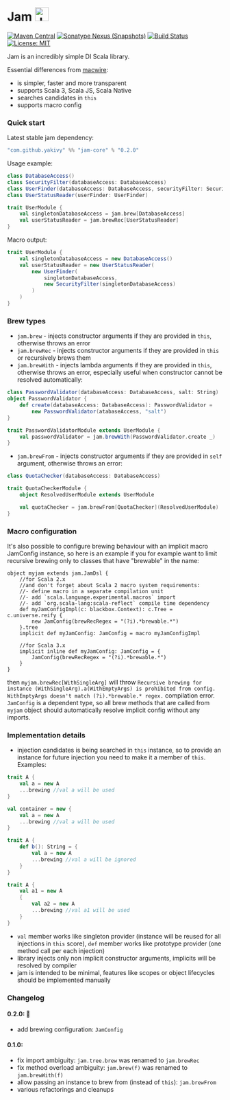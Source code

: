 # Jam <img src="https://www.svgrepo.com/show/128194/jam.svg" height="32px" alt="Jam" />
[![Maven Central](https://img.shields.io/maven-central/v/com.github.yakivy/jam-core_2.13.svg)](https://search.maven.org/search?q=g:com.github.yakivy%20jam)
[![Sonatype Nexus (Snapshots)](https://img.shields.io/nexus/s/https/oss.sonatype.org/com.github.yakivy/jam-core_2.13.svg)](https://oss.sonatype.org/content/repositories/snapshots/com/github/yakivy/jam-core_2.13/)
[![Build Status](https://travis-ci.com/yakivy/jam.svg?branch=master)](https://travis-ci.com/yakivy/jam)
[![License: MIT](https://img.shields.io/badge/License-MIT-yellow.svg)](https://opensource.org/licenses/MIT)

Jam is an incredibly simple DI Scala library.

Essential differences from [macwire](https://github.com/softwaremill/macwire):
- is simpler, faster and more transparent
- supports Scala 3, Scala JS, Scala Native
- searches candidates in `this`
- supports macro config

### Quick start
Latest stable jam dependency:
```scala
"com.github.yakivy" %% "jam-core" % "0.2.0"
```
Usage example:
```scala
class DatabaseAccess()
class SecurityFilter(databaseAccess: DatabaseAccess)
class UserFinder(databaseAccess: DatabaseAccess, securityFilter: SecurityFilter)
class UserStatusReader(userFinder: UserFinder)

trait UserModule {
    val singletonDatabaseAccess = jam.brew[DatabaseAccess]
    val userStatusReader = jam.brewRec[UserStatusReader]
}
```
Macro output:
```scala
trait UserModule {
    val singletonDatabaseAccess = new DatabaseAccess()
    val userStatusReader = new UserStatusReader(
        new UserFinder(
            singletonDatabaseAccess,
            new SecurityFilter(singletonDatabaseAccess)
        )
    )
}
```
### Brew types
- `jam.brew` - injects constructor arguments if they are provided in `this`, otherwise throws an error
- `jam.brewRec` - injects constructor arguments if they are provided in `this` or recursively brews them
- `jam.brewWith` - injects lambda arguments if they are provided in `this`, otherwise throws an error, especially useful when constructor cannot be resolved automatically:
```scala
class PasswordValidator(databaseAccess: DatabaseAccess, salt: String)
object PasswordValidator {
    def create(databaseAccess: DatabaseAccess): PasswordValidator =
        new PasswordValidator(atabaseAccess, "salt")
}

trait PasswordValidatorModule extends UserModule {
    val passwordValidator = jam.brewWith(PasswordValidator.create _)
}
```
- `jam.brewFrom` - injects constructor arguments if they are provided in `self` argument, otherwise throws an error:
```scala
class QuotaChecker(databaseAccess: DatabaseAccess)

trait QuotaCheckerModule {
    object ResolvedUserModule extends UserModule

    val quotaChecker = jam.brewFrom[QuotaChecker](ResolvedUserModule)
}
```
### Macro configuration
It's also possible to configure brewing behaviour with an implicit macro JamConfig instance, so here is an example if you for example want to limit recursive brewing only to classes that have "brewable" in the name:
```
object myjam extends jam.JamDsl {
    //for Scala 2.x
    //and don't forget about Scala 2 macro system requirements:
    //- define macro in a separate compilation unit
    //- add `scala.language.experimental.macros` import
    //- add `org.scala-lang:scala-reflect` compile time dependency
    def myJamConfigImpl(c: blackbox.Context): c.Tree = c.universe.reify {
        new JamConfig(brewRecRegex = "(?i).*brewable.*")
    }.tree
    implicit def myJamConfig: JamConfig = macro myJamConfigImpl

    //for Scala 3.x
    implicit inline def myJamConfig: JamConfig = {
        JamConfig(brewRecRegex = "(?i).*brewable.*")
    }
}
```
then `myjam.brewRec[WithSingleArg]` will throw `Recursive brewing for instance (WithSingleArg).a(WithEmptyArgs) is prohibited from config. WithEmptyArgs doesn't match (?i).*brewable.* regex.` compilation error. `JamConfig` is a dependent type, so all brew methods that are called from `myjam` object should automatically resolve implicit config without any imports.

### Implementation details 
- injection candidates is being searched in `this` instance, so to provide an instance for future injection you need to make it a member of `this`. Examples:
```scala
trait A {
    val a = new A
    ...brewing //val a will be used
}

val container = new {
    val a = new A
    ...brewing //val a will be used
}

trait A {
    def b(): String = {
        val a = new A
        ...brewing //val a will be ignored
    }
}

trait A {
    val a1 = new A
    {
        val a2 = new A
        ...brewing //val a1 will be used
    }
}
```
- `val` member works like singleton provider (instance will be reused for all injections in `this` score), `def` member works like prototype provider (one method call per each injection)
- library injects only non implicit constructor arguments, implicits will be resolved by compiler
- jam is intended to be minimal, features like scopes or object lifecycles should be implemented manually

### Changelog

#### 0.2.0: :christmas_tree:
- add brewing configuration: `JamConfig`

#### 0.1.0:
- fix import ambiguity: `jam.tree.brew` was renamed to `jam.brewRec`
- fix method overload ambiguity: `jam.brew(f)` was renamed to `jam.brewWith(f)`
- allow passing an instance to brew from (instead of `this`): `jam.brewFrom`
- various refactorings and cleanups